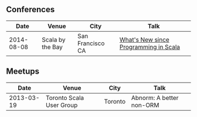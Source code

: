 ## Conferences

| Date | Venue | City | Talk |
|-|-|-|-|
| 2014-08-08 | Scala by the Bay | San Francisco CA | [What's New since Programming in Scala](https://www.youtube.com/watch?v=JZ25N5KLfGM) |

## Meetups

| Date | Venue | City | Talk |
|-|-|-|-|
| 2013-03-19 | Toronto Scala User Group | Toronto | Abnorm: A better non-ORM |
